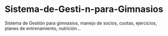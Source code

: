 # Sistema-de-Gesti-n-para-Gimnasios
Sistema de Gestión para gimnasios, manejo de socios, cuotas, ejercicios, planes de entrenamiento, nutrición...
